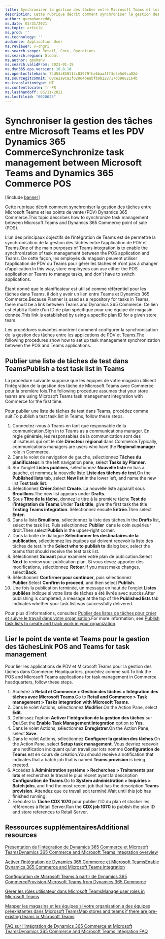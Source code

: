 ```yaml
---
title: Synchroniser la gestion des tâches entre Microsoft Teams et les PDV Dynamics 365 Commerce
description: Cette rubrique décrit comment synchroniser la gestion des tâches entre Microsoft Teams et les points de vente (PDV) Dynamics 365 Commerce.
author: gvrmohanreddy
ms.date: 03/31/2021
ms.topic: article
ms.prod: ''
ms.technology: ''
audience: Application User
ms.reviewer: v-chgri
ms.search.scope: Retail, Core, Operations
ms.search.region: Global
ms.author: gmohanv
ms.search.validFrom: 2021-01-15
ms.dyn365.ops.version: 10.0.18
ms.openlocfilehash: 74d53a850113c83979fba6baa4ff3c3e5d9ca02d
ms.sourcegitcommit: 08ce2a9ca1f02064beabfb9b228717d39882164b
ms.translationtype: HT
ms.contentlocale: fr-FR
ms.lasthandoff: 05/11/2021
ms.locfileid: "6020625"
---
```

# <a name="synchronize-task-management-between-microsoft-teams-and-dynamics-365-commerce-pos"></a><span data-ttu-id="3e800-103">Synchroniser la gestion des tâches entre Microsoft Teams et les PDV Dynamics 365 Commerce</span><span class="sxs-lookup"><span data-stu-id="3e800-103">Synchronize task management between Microsoft Teams and Dynamics 365 Commerce POS</span></span>

[!include [banner](includes/banner.md)]

<span data-ttu-id="3e800-104">Cette rubrique décrit comment synchroniser la gestion des tâches entre Microsoft Teams et les points de vente (PDV) Dynamics 365 Commerce.</span><span class="sxs-lookup"><span data-stu-id="3e800-104">This topic describes how to synchronize task management between Microsoft Teams and Dynamics 365 Commerce point of sale (POS).</span></span>

<span data-ttu-id="3e800-105">L’un des principaux objectifs de l’intégration de Teams est de permettre la synchronisation de la gestion des tâches entre l’application de PDV et Teams.</span><span class="sxs-lookup"><span data-stu-id="3e800-105">One of the main purposes of Teams integration is to enable the synchronization of task management between the POS application and Teams.</span></span> <span data-ttu-id="3e800-106">De cette façon, les employés du magasin peuvent utiliser l’application de PDV ou Teams pour gérer les tâches et n’ont pas à changer d’application.</span><span class="sxs-lookup"><span data-stu-id="3e800-106">In this way, store employees can use either the POS application or Teams to manage tasks, and don't have to switch applications.</span></span>

<span data-ttu-id="3e800-107">Étant donné que le planificateur est utilisé comme référentiel pour les tâches dans Teams, il doit y avoir un lien entre Teams et Dynamics 365 Commerce.</span><span class="sxs-lookup"><span data-stu-id="3e800-107">Because Planner is used as a repository for tasks in Teams, there must be a link between Teams and Dynamics 365 Commerce.</span></span> <span data-ttu-id="3e800-108">Ce lien est établi à l’aide d’un ID de plan spécifique pour une équipe de magasin donnée.</span><span class="sxs-lookup"><span data-stu-id="3e800-108">This link is established by using a specific plan ID for a given store team.</span></span>

<span data-ttu-id="3e800-109">Les procédures suivantes montrent comment configurer la synchronisation de la gestion des tâches entre les applications de PDV et Teams.</span><span class="sxs-lookup"><span data-stu-id="3e800-109">The following procedures show how to set up task management synchronization between the POS and Teams applications.</span></span>

## <a name="publish-a-test-task-list-in-teams"></a><span data-ttu-id="3e800-110">Publier une liste de tâches de test dans Teams</span><span class="sxs-lookup"><span data-stu-id="3e800-110">Publish a test task list in Teams</span></span>

<span data-ttu-id="3e800-111">La procédure suivante suppose que les équipes de votre magasin utilisent l’intégration de la gestion des tâche de Microsoft Teams avec Commerce pour la première fois.</span><span class="sxs-lookup"><span data-stu-id="3e800-111">The following procedure assumes that your store teams are using Microsoft Teams task management integration with Commerce for the first time.</span></span>

<span data-ttu-id="3e800-112">Pour publier une liste de tâches de test dans Teams, procédez comme suit.</span><span class="sxs-lookup"><span data-stu-id="3e800-112">To publish a test task list in Teams, follow these steps.</span></span>

1. <span data-ttu-id="3e800-113">Connectez-vous à Teams en tant que responsable de la communication.</span><span class="sxs-lookup"><span data-stu-id="3e800-113">Sign in to Teams as a communications manager.</span></span> <span data-ttu-id="3e800-114">En règle générale, les responsables de la communication sont des utilisateurs qui ont le rôle **Directeur régional** dans Commerce.</span><span class="sxs-lookup"><span data-stu-id="3e800-114">Typically, communications managers are users who have the **Regional manager** role in Commerce.</span></span>
1. <span data-ttu-id="3e800-115">Dans le volet de navigation de gauche, sélectionnez **Tâches du planificateur**.</span><span class="sxs-lookup"><span data-stu-id="3e800-115">In the left navigation pane, select **Tasks by Planner**.</span></span>
1. <span data-ttu-id="3e800-116">Sur l’onglet **Listes publiées**, sélectionnez **Nouvelle liste** en bas à gauche, et nommez la nouvelle liste **Liste des tâches de test**.</span><span class="sxs-lookup"><span data-stu-id="3e800-116">On the **Published lists** tab, select **New list** in the lower left, and name the new list **Test task list**.</span></span>
1. <span data-ttu-id="3e800-117">Sélectionnez **Créer**.</span><span class="sxs-lookup"><span data-stu-id="3e800-117">Select **Create**.</span></span> <span data-ttu-id="3e800-118">La nouvelle liste apparaît sous **Brouillons**.</span><span class="sxs-lookup"><span data-stu-id="3e800-118">The new list appears under **Drafts**.</span></span>
1. <span data-ttu-id="3e800-119">Sous **Titre de la tâche**, donnez le titre à la première tâche **Test de l’intégration de Teams**.</span><span class="sxs-lookup"><span data-stu-id="3e800-119">Under **Task title**, give the first task the title **Testing Teams integration**.</span></span> <span data-ttu-id="3e800-120">Sélectionnez ensuite **Entrée**.</span><span class="sxs-lookup"><span data-stu-id="3e800-120">Then select **Enter**.</span></span>
1. <span data-ttu-id="3e800-121">Dans la liste **Brouillons**, sélectionnez la liste des tâches.</span><span class="sxs-lookup"><span data-stu-id="3e800-121">In the **Drafts** list, select the task list.</span></span> <span data-ttu-id="3e800-122">Puis sélectionnez  **Publier**  dans le coin supérieur droit.</span><span class="sxs-lookup"><span data-stu-id="3e800-122">Then select **Publish** in the upper-right corner.</span></span>
1. <span data-ttu-id="3e800-123">Dans la boîte de dialogue **Sélectionner les destinataires de la publication**, sélectionnez les équipes qui doivent recevoir la liste des tâches de test.</span><span class="sxs-lookup"><span data-stu-id="3e800-123">In the **Select who to publish to** dialog box, select the teams that should receive the test task list.</span></span>
1. <span data-ttu-id="3e800-124">Sélectionnez **Suivant** pour examiner votre plan de publication.</span><span class="sxs-lookup"><span data-stu-id="3e800-124">Select **Next** to review your publication plan.</span></span> <span data-ttu-id="3e800-125">Si vous devez apporter des modifications, sélectionnez  **Retour**.</span><span class="sxs-lookup"><span data-stu-id="3e800-125">If you must make changes, select **Back**.</span></span> 
1. <span data-ttu-id="3e800-126">Sélectionnez **Confirmer pour continuer**, puis sélectionnez **Publier**.</span><span class="sxs-lookup"><span data-stu-id="3e800-126">Select **Confirm to proceed**, and then select **Publish**.</span></span>
1. <span data-ttu-id="3e800-127">Une fois la publication terminée, un message en haut de l’onglet **Listes publiées** indique si votre liste de tâches a été livrée avec succès.</span><span class="sxs-lookup"><span data-stu-id="3e800-127">After publishing is completed, a message at the top of the **Published lists** tab indicates whether your task list was successfully delivered.</span></span>

<span data-ttu-id="3e800-128">Pour plus d’informations, consultez [Publier des listes de tâches pour créer et suivre le travail dans votre organisation](https://support.microsoft.com/office/publish-task-lists-to-create-and-track-work-in-your-organization-095409b3-f5af-40aa-9f9e-339b54e705df).</span><span class="sxs-lookup"><span data-stu-id="3e800-128">For more information, see [Publish task lists to create and track work in your organization](https://support.microsoft.com/office/publish-task-lists-to-create-and-track-work-in-your-organization-095409b3-f5af-40aa-9f9e-339b54e705df).</span></span>

## <a name="link-pos-and-teams-for-task-management"></a><span data-ttu-id="3e800-129">Lier le point de vente et Teams pour la gestion des tâches</span><span class="sxs-lookup"><span data-stu-id="3e800-129">Link POS and Teams for task management</span></span>

<span data-ttu-id="3e800-130">Pour lier les applications de PDV et Microsoft Teams pour la gestion des tâches dans Commerce Headquarters, procédez comme suit.</span><span class="sxs-lookup"><span data-stu-id="3e800-130">To link the POS and Microsoft Teams applications for task management in Commerce headquarters, follow these steps.</span></span>

1. <span data-ttu-id="3e800-131">Accédez à **Retail et Commerce \> Gestion des tâches \> Intégration des tâches avec Microsoft Teams**.</span><span class="sxs-lookup"><span data-stu-id="3e800-131">Go to **Retail and Commerce \> Task management \> Tasks integration with Microsoft Teams**.</span></span>
1. <span data-ttu-id="3e800-132">Dans le volet Actions, sélectionnez **Modifier**.</span><span class="sxs-lookup"><span data-stu-id="3e800-132">On the Action Pane, select **Edit**.</span></span>
1. <span data-ttu-id="3e800-133">Définissez l’option **Activer l’intégration de la gestion des tâches** sur **Oui**.</span><span class="sxs-lookup"><span data-stu-id="3e800-133">Set the **Enable Task Management Integration** option to **Yes**.</span></span>
1. <span data-ttu-id="3e800-134">Dans le volet Actions, sélectionnez **Enregistrer**.</span><span class="sxs-lookup"><span data-stu-id="3e800-134">On the Action Pane, select **Save**.</span></span>
1. <span data-ttu-id="3e800-135">Dans le volet Actions, sélectionnez **Configurer la gestion des tâches**.</span><span class="sxs-lookup"><span data-stu-id="3e800-135">On the Action Pane, select **Setup task management**.</span></span> <span data-ttu-id="3e800-136">Vous devriez recevoir une notification indiquant qu’un travail par lots nommé **Configuration de Teams** est en cours de création.</span><span class="sxs-lookup"><span data-stu-id="3e800-136">You should receive a notification that indicates that a batch job that is named **Teams provision** is being created.</span></span>
1. <span data-ttu-id="3e800-137">Accédez à **Administration système \> Recherches \> Traitements par lots** et recherchez le travail le plus récent ayant la description **Configuration de Teams**.</span><span class="sxs-lookup"><span data-stu-id="3e800-137">Go to **System administration \> Inquiries \> Batch jobs**, and find the most recent job that has the description **Teams provision**.</span></span> <span data-ttu-id="3e800-138">Attendez que ce travail soit terminé.</span><span class="sxs-lookup"><span data-stu-id="3e800-138">Wait until this job has finished running.</span></span>
1. <span data-ttu-id="3e800-139">Exécutez la **Tâche CDX 1070** pour publier l’ID du plan et stocker les références à Retail Server.</span><span class="sxs-lookup"><span data-stu-id="3e800-139">Run the **CDX job 1070** to publish the plan ID and store references to Retail Server.</span></span>

## <a name="additional-resources"></a><span data-ttu-id="3e800-140">Ressources supplémentaires</span><span class="sxs-lookup"><span data-stu-id="3e800-140">Additional resources</span></span>

[<span data-ttu-id="3e800-141">Présentation de l’intégration de Dynamics 365 Commerce et Microsoft Teams</span><span class="sxs-lookup"><span data-stu-id="3e800-141">Dynamics 365 Commerce and Microsoft Teams integration overview</span></span>](commerce-teams-integration.md)

[<span data-ttu-id="3e800-142">Activer l’intégration de Dynamics 365 Commerce et Microsoft Teams</span><span class="sxs-lookup"><span data-stu-id="3e800-142">Enable Dynamics 365 Commerce and Microsoft Teams integration</span></span>](enable-teams-integration.md)

[<span data-ttu-id="3e800-143">Configuration de Microsoft Teams à partir de Dynamics 365 Commerce</span><span class="sxs-lookup"><span data-stu-id="3e800-143">Provision Microsoft Teams from Dynamics 365 Commerce</span></span>](provision-teams-from-commerce.md)

[<span data-ttu-id="3e800-144">Gérer les rôles utilisateur dans Microsoft Teams</span><span class="sxs-lookup"><span data-stu-id="3e800-144">Manage user roles in Microsoft Teams</span></span>](manage-user-roles-teams.md)

[<span data-ttu-id="3e800-145">Mapper les magasins et les équipes si votre organisation a des équipes préexistantes dans Microsoft Teams</span><span class="sxs-lookup"><span data-stu-id="3e800-145">Map stores and teams if there are pre-existing teams in Microsoft Teams</span></span>](map-stores-existing-teams.md)

[<span data-ttu-id="3e800-146">FAQ sur l’intégration de Dynamics 365 Commerce et Microsoft Teams</span><span class="sxs-lookup"><span data-stu-id="3e800-146">Dynamics 365 Commerce and Microsoft Teams integration FAQ</span></span>](teams-integration-faq.md)
